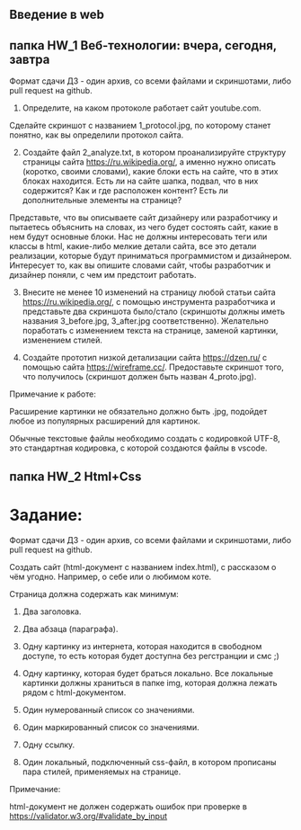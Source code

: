 ## Введение в web
## папка HW_1 Веб-технологии: вчера, сегодня, завтра
Формат сдачи ДЗ - один архив, со всеми файлами и скриншотами, либо pull request на github.

1. Определите, на каком протоколе работает сайт youtube.com.

Сделайте скриншот с названием 1_protocol.jpg, по которому станет понятно, как вы определили протокол сайта.

2. Создайте файл 2_analyze.txt, в котором проанализируйте структуру страницы сайта https://ru.wikipedia.org/, а именно нужно описать (коротко, своими словами), какие блоки есть на сайте, что в этих блоках находится. Есть ли на сайте шапка, подвал, что в них содержится? Как и где расположен контент? Есть ли дополнительные элементы на странице?

Представьте, что вы описываете сайт дизайнеру или разработчику и пытаетесь объяснить на словах, из чего будет состоять сайт, какие в нем будут основные блоки. Нас не должны интересовать теги или классы в html, какие-либо мелкие детали сайта, все это детали реализации, которые будут приниматься программистом и дизайнером. Интересует то, как вы опишите словами сайт, чтобы разработчик и дизайнер поняли, с чем им предстоит работать.

3. Внесите не менее 10 изменений на страницу любой статьи сайта https://ru.wikipedia.org/, с помощью инструмента разработчика и представьте два скриншота было/стало (скриншоты должны иметь названия 3_before.jpg, 3_after.jpg соответственно). Желательно поработать с изменением текста на странице, заменой картинки, изменением стилей.

4. Создайте прототип низкой детализации сайта https://dzen.ru/ с помощью сайта https://wireframe.cc/. Предоставьте скриншот того, что получилось (скриншот должен быть назван 4_proto.jpg).

Примечание к работе:

Расширение картинки не обязательно должно быть .jpg, подойдет любое из популярных расширений для картинок.

Обычные текстовые файлы необходимо создать с кодировкой UTF-8, это стандартная кодировка, с которой создаются файлы в vscode.

## папка HW_2 Html+Css

# Задание:
Формат сдачи ДЗ - один архив, со всеми файлами и скриншотами, либо pull request на github.

Создать сайт (html-документ с названием index.html), с рассказом о чём угодно. Например, о себе или о любимом коте.

Страница должна содержать как минимум:

1. Два заголовка.

2. Два абзаца (параграфа).

3. Одну картинку из интернета, которая находится в свободном доступе, то есть которая будет доступна без регстранции и смс ;)

4. Одну картинку, которая будет браться локально. Все локальные картинки должны храниться в папке img, которая должна лежать рядом с html-документом.

5. Один нумерованный список со значениями.

6. Один маркированный список со значениями.

7. Одну ссылку.

8. Один локальный, подключенный css-файл, в котором прописаны пара стилей, применяемых на странице.

Примечание:

html-документ не должен содержать ошибок при проверке в https://validator.w3.org/#validate_by_input